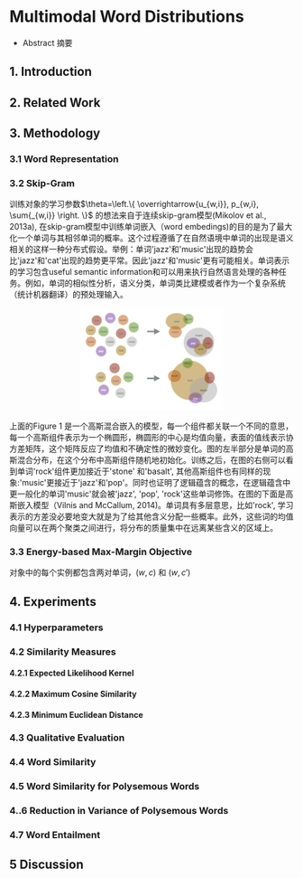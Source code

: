 
# Multimodal Word Distributions

* Abstract 摘要

## 1. Introduction
 

## 2. Related Work

## 3. Methodology

### 3.1 Word Representation

### 3.2 Skip-Gram
训练对象的学习参数$\theta=\left.\{ \overrightarrow{u_{w,i}}, p_{w,i}, \sum{_{w,i}}  \right. \}$ 的想法来自于连续skip-gram模型(Mikolov et al., 2013a), 在skip-gram模型中训练单词嵌入（word embedings)的目的是为了最大化一个单词与其相邻单词的概率。这个过程遵循了在自然语境中单词的出现是语义相关的这样一种分布式假设。举例：单词'jazz'和'music'出现的趋势会比'jazz'和'cat'出现的趋势更平常。因此'jazz'和'music'更有可能相关。单词表示的学习包含useful semantic information和可以用来执行自然语言处理的各种任务。例如，单词的相似性分析，语义分类，单词类比建模或者作为一个复杂系统（统计机器翻译）的预处理输入。

<div align="center">
<img src="images/figure.png" height="50%" width="50%">
</div>


上面的Figure 1 是一个高斯混合嵌入的模型，每一个组件都关联一个不同的意思，每一个高斯组件表示为一个椭圆形，椭圆形的中心是均值向量，表面的值线表示协方差矩阵，这个矩阵反应了均值和不确定性的微妙变化。图的左半部分是单词的高斯混合分布，在这个分布中高斯组件随机地初始化。训练之后，在图的右侧可以看到单词'rock'组件更加接近于'stone' 和'basalt', 其他高斯组件也有同样的现象:'music'更接近于'jazz'和'pop'。同时也证明了逻辑蕴含的概念，在逻辑蕴含中更一般化的单词'music'就会被'jazz', 'pop', 'rock'这些单词修饰。在图的下面是高斯嵌入模型（Vilnis and McCallum, 2014)。单词具有多层意思，比如'rock', 学习表示的方差没必要地变大就是为了给其他含义分配一些概率。此外，这些词的均值向量可以在两个聚类之间进行，将分布的质量集中在远离某些含义的区域上。

### 3.3 Energy-based Max-Margin Objective
对象中的每个实例都包含两对单词，$\left ( w, c \right )$ 和 $\left (w, {c}' \right )$

## 4. Experiments

### 4.1 Hyperparameters

### 4.2 Similarity Measures

#### 4.2.1 Expected Likelihood Kernel

#### 4.2.2 Maximum Cosine Similarity

#### 4.2.3 Minimum Euclidean Distance

### 4.3 Qualitative Evaluation

### 4.4 Word Similarity

### 4.5 Word Similarity for Polysemous Words

### 4..6 Reduction in Variance of Polysemous Words

### 4.7 Word Entailment
 

## 5 Discussion

